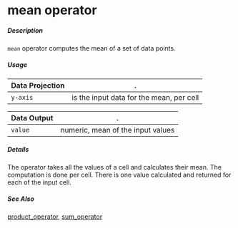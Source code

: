 # mean operator

##### Description

`mean` operator computes the mean of a set of data points.

##### Usage

Data Projection|.
---|---
`y-axis`        | is the input data for the mean, per cell 

Data Output|.
---|---
`value`          | numeric, mean of the input values

##### Details

The operator takes all the values of a cell and calculates their mean. The computation is done per cell. There is one value calculated and returned for each of the input cell.

##### See Also

[product_operator](https://github.com/tercen/product_operator), [sum_operator](https://github.com/tercen/sum_operator)

